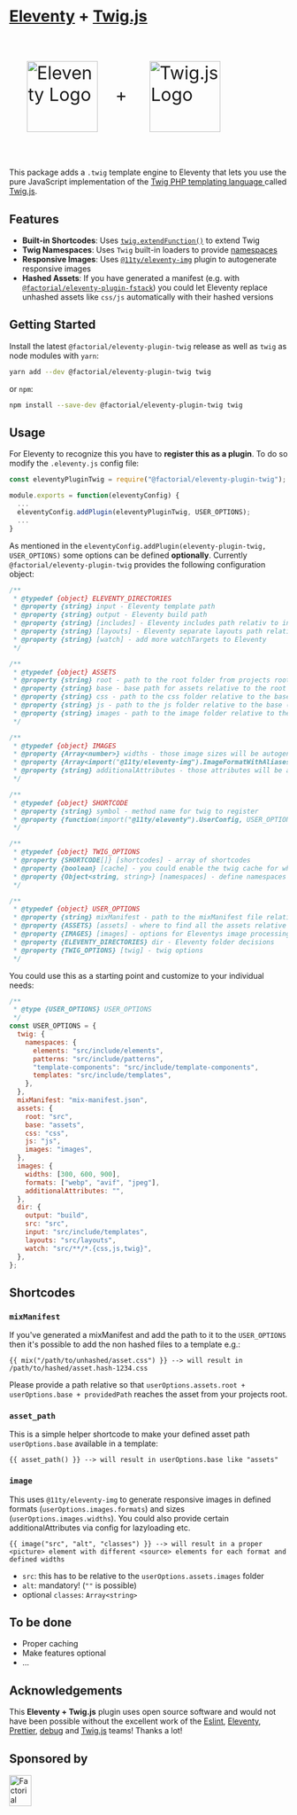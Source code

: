 # [Eleventy](https://www.11ty.dev) + [Twig.js](https://github.com/twigjs/twig.js/)

<p style="font-size: 2rem">
<img
  style="margin:2rem; width:8rem; height:8rem;"
  align="center"
  width="128"
  height="128"
  alt="Eleventy Logo"
  src="https://camo.githubusercontent.com/124e337fb005b0e70eb3758b431b051eaf5419b3a709062fbcce6d661a6ea116/68747470733a2f2f7777772e313174792e6465762f696d672f6c6f676f2d6769746875622e737667">+
<img
  style="margin:2rem; width:8rem; height:8rem;"
  align="center"
  width="128"
  height="128"
  alt="Twig.js Logo"
  src="https://user-images.githubusercontent.com/3282350/29336704-ab1be05c-81dc-11e7-92e5-cf11cca7b344.png">
</p>

This package adds a `.twig` template engine to Eleventy that lets you use the pure JavaScript implementation of the [Twig PHP templating language ](http://twig.sensiolabs.org/) called [Twig.js](https://github.com/twigjs/twig.js/).

## Features

- **Built-in Shortcodes**: Uses [`twig.extendFunction()`](https://twig.symfony.com/doc/2.x/advanced.html) to extend Twig
- **Twig Namespaces**: Uses `Twig` built-in loaders to provide [namespaces](https://twig.symfony.com/doc/3.x/api.html#built-in-loaders)
- **Responsive Images**: Uses [`@11ty/eleventy-img`](https://github.com/11ty/eleventy-img) plugin to autogenerate responsive images
- **Hashed Assets**: If you have generated a manifest (e.g. with [`@factorial/eleventy-plugin-fstack`](https://github.com/factorial-io/eleventy-plugin-fstack)) you could let Eleventy replace unhashed assets like `css/js` automatically with their hashed versions

## Getting Started

Install the latest `@factorial/eleventy-plugin-twig` release as well as `twig` as node modules with `yarn`:

```sh
yarn add --dev @factorial/eleventy-plugin-twig twig
```

or `npm`:

```sh
npm install --save-dev @factorial/eleventy-plugin-twig twig
```

## Usage

For Eleventy to recognize this you have to **register this as a plugin**. To do so modify the `.eleventy.js` config file:

```js
const eleventyPluginTwig = require("@factorial/eleventy-plugin-twig");

module.exports = function(eleventyConfig) {
  ...
  eleventyConfig.addPlugin(eleventyPluginTwig, USER_OPTIONS);
  ...
}
```

As mentioned in the `eleventyConfig.addPlugin(eleventy-plugin-twig, USER_OPTIONS)` some options can be defined **optionally**. Currently `@factorial/eleventy-plugin-twig` provides the following configuration object:

```js
/**
 * @typedef {object} ELEVENTY_DIRECTORIES
 * @property {string} input - Eleventy template path
 * @property {string} output - Eleventy build path
 * @property {string} [includes] - Eleventy includes path relativ to input
 * @property {string} [layouts] - Eleventy separate layouts path relative to input
 * @property {string} [watch] - add more watchTargets to Eleventy
 */

/**
 * @typedef {object} ASSETS
 * @property {string} root - path to the root folder from projects root (e.g. src)
 * @property {string} base - base path for assets relative to the root folder (e.g. assets)
 * @property {string} css - path to the css folder relative to the base (e.g. css)
 * @property {string} js - path to the js folder relative to the base (e.g. js)
 * @property {string} images - path to the image folder relative to the base (e.g. images)
 */

/**
 * @typedef {object} IMAGES
 * @property {Array<number>} widths - those image sizes will be autogenereated / aspect-ratio will be respected
 * @property {Array<import("@11ty/eleventy-img").ImageFormatWithAliases>} formats - jpeg/avif/webp/png/gif
 * @property {string} additionalAttributes - those attributes will be added to the image element
 */

/**
 * @typedef {object} SHORTCODE
 * @property {string} symbol - method name for twig to register
 * @property {function(import("@11ty/eleventy").UserConfig, USER_OPTIONS, ...* ):any} callback - callback which is called by twig
 */

/**
 * @typedef {object} TWIG_OPTIONS
 * @property {SHORTCODE[]} [shortcodes] - array of shortcodes
 * @property {boolean} [cache] - you could enable the twig cache for whatever reasons here
 * @property {Object<string, string>} [namespaces] - define namespaces to include/extend templates more easily by "@name"
 */

/**
 * @typedef {object} USER_OPTIONS
 * @property {string} mixManifest - path to the mixManifest file relative to the build folder
 * @property {ASSETS} [assets] - where to find all the assets relative to the build folder
 * @property {IMAGES} [images] - options for Eleventys image processing
 * @property {ELEVENTY_DIRECTORIES} dir - Eleventy folder decisions
 * @property {TWIG_OPTIONS} [twig] - twig options
 */
```

You could use this as a starting point and customize to your individual needs:

```js
/**
 * @type {USER_OPTIONS} USER_OPTIONS
 */
const USER_OPTIONS = {
  twig: {
    namespaces: {
      elements: "src/include/elements",
      patterns: "src/include/patterns",
      "template-components": "src/include/template-components",
      templates: "src/include/templates",
    },
  },
  mixManifest: "mix-manifest.json",
  assets: {
    root: "src",
    base: "assets",
    css: "css",
    js: "js",
    images: "images",
  },
  images: {
    widths: [300, 600, 900],
    formats: ["webp", "avif", "jpeg"],
    additionalAttributes: "",
  },
  dir: {
    output: "build",
    src: "src",
    input: "src/include/templates",
    layouts: "src/layouts",
    watch: "src/**/*.{css,js,twig}",
  },
};
```

## Shortcodes

### `mixManifest`

If you've generated a mixManifest and add the path to it to the `USER_OPTIONS` then it's possible to add the non hashed files to a template e.g.:

```twig
{{ mix("/path/to/unhashed/asset.css") }} --> will result in /path/to/hashed/asset.hash-1234.css
```

Please provide a path relative so that `userOptions.assets.root + userOptions.base + providedPath` reaches the asset from your projects root.

### `asset_path`

This is a simple helper shortcode to make your defined asset path `userOptions.base` available in a template:

```twig
{{ asset_path() }} --> will result in userOptions.base like "assets"
```

### `image`

This uses `@11ty/eleventy-img` to generate responsive images in defined formats (`userOptions.images.formats`) and sizes (`userOptions.images.widths`). You could also provide certain additionalAttributes via config for lazyloading etc.

```twig
{{ image("src", "alt", "classes") }} --> will result in a proper <picture> element with different <source> elements for each format and defined widths
```

- `src`: this has to be relative to the `userOptions.assets.images` folder
- `alt`: mandatory! (`""` is possible)
- optional `classes`: `Array<string>`

## To be done

- Proper caching
- Make features optional
- ...

## Acknowledgements

This **Eleventy + Twig.js** plugin uses open source software and would not have been possible without the excellent work of the [Eslint](https://babeljs.io/team), [Eleventy](https://www.11ty.dev/docs/credits/), [Prettier](https://unifiedjs.com/community/member/), [debug](https://github.com/debug-js/debug) and [Twig.js](https://github.com/twigjs/twig.js/) teams! Thanks a lot!

## Sponsored by

<a href="https://factorial.io"><img src="https://logo.factorial.io/color.png" width="40" height="56" alt="Factorial"></a>
